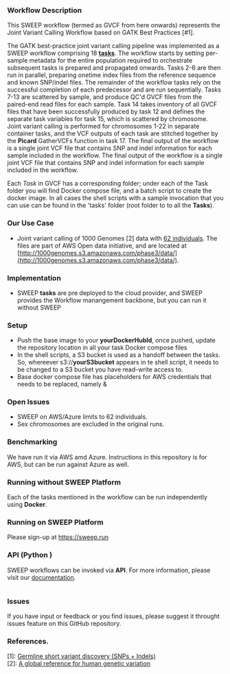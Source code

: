 ### Workflow Description

This SWEEP workflow (termed as GVCF from here onwards) represents the Joint Variant Calling Workflow based on GATK Best Practices [#1].

The GATK best-practice joint variant calling pipeline was implemented as a SWEEP workflow comprising 18 [**tasks**](/tasks). The workflow starts by setting per-sample metadata for the entire population required to orchestrate subsequent tasks is prepared and propagated onwards. Tasks 2-6 are then run in parallel, preparing onetime index files from the reference sequence and known SNP/indel files. 
The remainder of the workflow tasks rely on the successful completion of each predecessor and are run sequentially. Tasks 7-13 are scattered by sample, and produce QC'd GVCF files from the paired-end read files for each sample. Task 14 takes inventory of all GVCF files that have been successfully produced by task 12 and defines the separate task variables for task 15, which is scattered by chromosome. 
Joint variant calling is performed for chromosomes 1-22 in separate container tasks, and the VCF outputs of each task are stitched together by the **Picard** GatherVCFs function in task 17. The final output of the workflow is a single joint VCF file that contains SNP and indel information for each sample included in the workflow. 
The final output of the workflow is a single joint VCF file that contains SNP and indel information for each sample included in the workflow. 

Each *Task* in GVCF has a corresponding folder; under each of the Task folder you will find Docker compose file, and a batch script to create the docker image. In all cases
the shell scripts with  a sample invocation that you can use can be found in the 'tasks' folder (root folder to to all the **Tasks**).
 
### Our Use Case 

* Joint variant calling of 1000 Genomes [2] data with [62 individuals](/tasks/Task0/all_eur_afr_pruned.csv). The files are part of AWS Open data initiative, and are located at
[http://1000genomes.s3.amazonaws.com/phase3/data/](http://1000genomes.s3.amazonaws.com/phase3/data/).  

### Implementation 

* SWEEP **tasks** are pre deployed to the cloud provider, and SWEEP provides the Workflow manangement backbone, but you can run it without SWEEP

### Setup

* Push the base image to your **yourDockerHubId**, once pushed, update the repository location in all your task Docker compose files
* In the shell scripts, a S3 bucket is used as a handoff between the tasks. So, whereever s3://**yourS3bucket** appears in te shell script, it needs to be changed to a S3 bucket you have read-write access to.
* Base docker compose file has placeholders for AWS credentials that needs to be replaced, namely <yourAWSAccessKey> & <yourAWSSecretAccessKey>

### Open Issues 

* SWEEP on AWS/Azure limits to 62 individuals.
* Sex chromosomes are excluded in the original runs.

### Benchmarking
                   
We have run it via AWS amd Azure. Instructions in this repository is for AWS, but can be run against Azure as well.

### Running without SWEEP Platform 

Each of the tasks mentioned in the workflow can be run independently using **Docker**.

### Running on SWEEP Platform 

Please sign-up at https://sweep.run

### API (Python )

SWEEP workflows can be invoked via **API**. For more information, please visit our [documentation](https://docs.sweep.run).

```python

```
### Issues

If you have input or feedback or you find issues, please suggest it throught issues feature on this GitHub repository.

### References.

[1]: [Germline short variant discovery (SNPs + Indels)](https://gatk.broadinstitute.org/hc/en-us/articles/360035535932-Germline-short-variant-discovery-SNPs-Indels-)  
[2]: [A global reference for human genetic variation](https://www.nature.com/articles/nature15393)  

